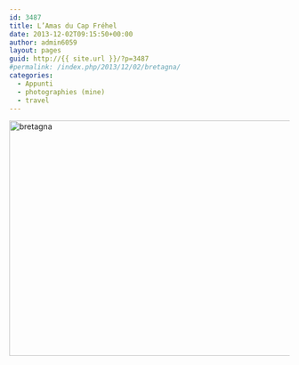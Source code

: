 ```yaml
---
id: 3487
title: L’Amas du Cap Fréhel
date: 2013-12-02T09:15:50+00:00
author: admin6059
layout: pages
guid: http://{{ site.url }}/?p=3487
#permalink: /index.php/2013/12/02/bretagna/
categories:
  - Appunti
  - photographies (mine)
  - travel
---
```

<img class="aligncenter wp-image-3488" src="{{ site.url }}/images/uploads/2016/09/bretagna.jpg" alt="bretagna" width="650" height="423" srcset="{{ site.url }}/images/uploads/2016/09/bretagna.jpg 1144w, {{ site.url }}/images/uploads/2016/09/bretagna-300x195.jpg 300w, {{ site.url }}/images/uploads/2016/09/bretagna-768x499.jpg 768w, {{ site.url }}/images/uploads/2016/09/bretagna-1024x666.jpg 1024w" sizes="(max-width: 650px) 100vw, 650px" />